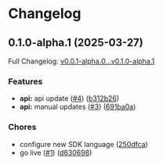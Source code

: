 # Changelog

## 0.1.0-alpha.1 (2025-03-27)

Full Changelog: [v0.0.1-alpha.0...v0.1.0-alpha.1](https://github.com/hanzoai/kotlin-sdk/compare/v0.0.1-alpha.0...v0.1.0-alpha.1)

### Features

* **api:** api update ([#4](https://github.com/hanzoai/kotlin-sdk/issues/4)) ([b312b26](https://github.com/hanzoai/kotlin-sdk/commit/b312b26188d2ebf8e2b9d53aef10c14f9f572a35))
* **api:** manual updates ([#3](https://github.com/hanzoai/kotlin-sdk/issues/3)) ([691ba0a](https://github.com/hanzoai/kotlin-sdk/commit/691ba0a8730d578795562a44b46760e05d09a2c5))


### Chores

* configure new SDK language ([250dfca](https://github.com/hanzoai/kotlin-sdk/commit/250dfca79bd42ab98fd2f434535a5541e0c71012))
* go live ([#1](https://github.com/hanzoai/kotlin-sdk/issues/1)) ([d630698](https://github.com/hanzoai/kotlin-sdk/commit/d63069855e9f917bbeb0f460e923d5c24c2653ea))
